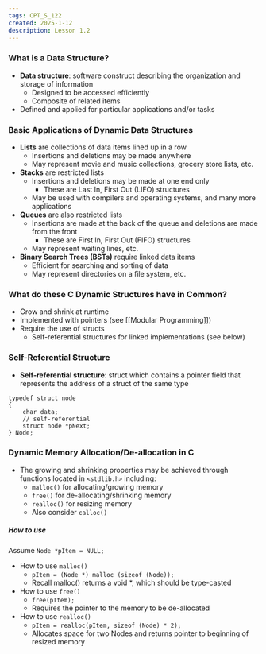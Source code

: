 ```yaml
---
tags: CPT_S_122
created: 2025-1-12
description: Lesson 1.2
---
```


### What is a Data Structure?

- **Data structure**: software construct describing the organization and storage of information
	- Designed to be accessed efficiently
	- Composite of related items
- Defined and applied for particular applications and/or tasks

### Basic Applications of Dynamic Data Structures

- **Lists** are collections of data items lined up in a row
	- Insertions and deletions may be made anywhere
	- May represent movie and music collections, grocery store lists, etc.
- **Stacks** are restricted lists
	- Insertions and deletions may be made at one end only
		- These are Last In, First Out (LIFO) structures
	- May be used with compilers and operating systems, and many more applications
- **Queues** are also restricted lists
	- Insertions are made at the back of the queue and deletions are made from the front
		- These are First In, First Out (FIFO) structures
	- May represent waiting lines, etc.
- **Binary Search Trees (BSTs)** require linked data items
	- Efficient for searching and sorting of data
	- May represent directories on a file system, etc.

### What do these C Dynamic Structures have in Common?

- Grow and shrink at runtime
- Implemented with pointers (see [[Modular Programming]])
- Require the use of structs
	- Self-referential structures for linked implementations (see below)

### Self-Referential Structure

- **Self-referential structure**: struct which contains a pointer field that represents the address of a struct of the same type

```
typedef struct node
{
	char data;
	// self-referential
	struct node *pNext;
} Node;
```

### Dynamic Memory Allocation/De-allocation in C

- The growing and shrinking properties may be achieved through functions located in `<stdlib.h>` including:
	- `malloc()` for allocating/growing memory
	- `free()` for de-allocating/shrinking memory
	- `realloc()` for resizing memory
	- Also consider `calloc()`

##### How to use

Assume `Node *pItem = NULL;`

- How to use `malloc()`
	- `pItem = (Node *) malloc (sizeof (Node));`
	- Recall malloc() returns a void \*, which should be type-casted
- How to use `free()`
	- `free(pItem);`
	- Requires the pointer to the memory to be de-allocated
- How to use `realloc()`
	- `pItem = realloc(pItem, sizeof (Node) * 2);`
	- Allocates space for two Nodes and returns pointer to beginning of resized memory